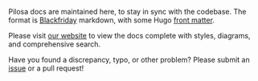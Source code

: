Pilosa docs are maintained here, to stay in sync with the codebase. The format is [Blackfriday](https://github.com/russross/blackfriday) markdown, with some Hugo [front matter](https://gohugo.io/content-management/front-matter/).

Please visit [our website](https://www.pilosa.com/docs/) to view the docs complete with styles, diagrams, and comprehensive search.

Have you found a discrepancy, typo, or other problem? Please submit an [issue](https://github.com/pilosa/pilosa/issues/new) or a pull request!
